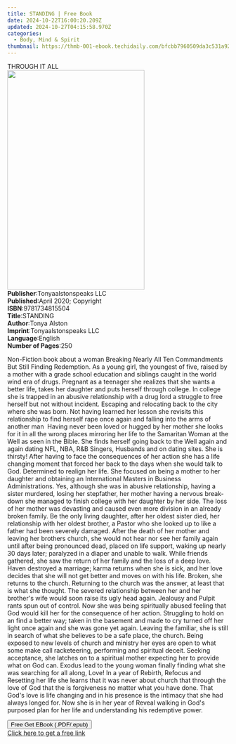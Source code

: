 ```yaml
---
title: STANDING | Free Book
date: 2024-10-22T16:00:20.209Z
updated: 2024-10-27T04:15:58.970Z
categories:
  - Body, Mind & Spirit
thumbnail: https://thmb-001-ebook.techidaily.com/bfcbb7960509da3c531a927256ee0d7c744651924a6e7c511f375af80e7f098f.jpg
---
```

<main id="book-container">
  <div class="flex flex-col">
    <div class="book-brief flex-1 py-6 px-4 sm:p-6 md:py-10 md:px-8">
      <!-- brief-->
      <div class="book-brief-main">THROUGH IT ALL</div>
    </div>
    <div
      class="book-meta-info flex-1 grid gap-4 col-start-1 col-end-3 row-start-1 sm:mb-6 sm:grid-cols-4 lg:gap-6 lg:col-start-2 lg:row-end-6 lg:row-span-6 lg:mb-0"
    >
      <div
        class="book-meta-info-left place-content-center mt-4 p-4 text-sm leading-6 col-start-2 col-span-2 dark:text-slate-400"
      >
        <img
          class="w-full h-500 object-cover rounded-lg sm:h-255 sm:col-span-2 lg:col-span-full"
          src="https://img-001-ebook.techidaily.com/058244c3c4f56b8b6b53613d6d332280913ee5cff20035b91b6ae1d8e0269b4e.jpg"
          alt=""
          width="312"
          height="500"
        />
      </div>
      <div
        class="book-meta-info-right mt-2 col-start-1 row-start-2 col-span-3 self-center"
      >
        <!-- meta data  -->
        <div class="flex flex-col px-4 md:px-8">
          <div class="flex-1">
            <strong>Publisher</strong>:<span class="px-2"
              >Tonyaalstonspeaks LLC</span
            >
          </div>
          <div class="flex-1">
            <strong>Published</strong>:<span class="px-2"
              >April 2020; Copyright</span
            >
          </div>
          <div class="flex-1">
            <strong>ISBN</strong>:<span class="px-2">9781734815504</span>
          </div>
          <div class="flex-1">
            <strong>Title</strong>:<span class="px-2">STANDING</span>
          </div>
          <div class="flex-1">
            <strong>Author</strong>:<span class="px-2">Tonya Alston</span>
          </div>
          <div class="flex-1">
            <strong>Imprint</strong>:<span class="px-2"
              >Tonyaalstonspeaks LLC</span
            >
          </div>
          <div class="flex-1">
            <strong>Language</strong>:<span class="px-2">English</span>
          </div>
          <div class="flex-1">
            <strong>Number of Pages</strong>:<span class="px-2">250</span>
          </div>
        </div>
      </div>
    </div>
    <div class="book-description flex-1 py-6 px-4 sm:p-6 md:py-10 md:px-8">
      <div class="book-description-main">
        <div accordion-content="" id="description">
          <p>
            Non-Fiction book about a woman Breaking Nearly All Ten Commandments
            But Still Finding Redemption. As a young girl, the youngest of five,
            raised by a mother with a grade school education and siblings caught
            in the world wind era of drugs. Pregnant as a teenager she realizes
            that she wants a better life, takes her daughter and puts herself
            through college. In college she is trapped in an abusive
            relationship with a drug lord a struggle to free herself but not
            without incident. Escaping and relocating back to the city where she
            was born. Not having learned her lesson she revisits this
            relationship to find herself rape once again and falling into the
            arms of another man&nbsp; Having never been loved or hugged by her
            mother she looks for it in all the wrong places mirroring her life
            to the Samaritan Woman at the Well as seen in the Bible. She finds
            herself going back to the Well again and again dating NFL, NBA,
            R&amp;B Singers, Husbands and on dating sites. She is thirsty! After
            having to face the consequences of her action she has a life
            changing moment that forced her back to the days when she would talk
            to God.&nbsp;Determined to realign her life. She focused on being a
            mother to her daughter and obtaining an International Masters in
            Business Administrations. Yes, although she was in abusive
            relationship, having a sister murdered, losing her stepfather, her
            mother having a nervous break-down she managed to finish college
            with her daughter by her side. The loss of her mother was devasting
            and caused even more division in an already broken family. Be the
            only living daughter, after her oldest sister died, her relationship
            with her oldest brother, a Pastor who she looked up to like a father
            had been severely damaged. After the death of her mother and leaving
            her brothers church, she would not hear nor see her family again
            until after being pronounced dead, placed on life support, waking up
            nearly 30 days later; paralyzed in a diaper and unable to walk.
            While friends gathered, she saw the return of her family and the
            loss of a deep love. Haven destroyed a marriage; karma returns when
            she is sick, and her love decides that she will not get better and
            moves on with his life. Broken, she returns to the
            church.&nbsp;Returning to the church was the answer, at least that
            is what she thought. The severed relationship between her and her
            brother's wife would soon raise its ugly head again. Jealousy and
            Pulpit rants spun out of control. Now she was being spiritually
            abused feeling that God would kill her for the consequence of her
            action. Struggling to hold on an find a better way; taken in the
            basement and made to cry turned off her light once again and she was
            gone yet again.&nbsp;Leaving the familiar, she is still in search of
            what she believes to be a safe place, the church. Being exposed to
            new levels of church and ministry her eyes are open to what some
            make call racketeering, performing and spiritual deceit. Seeking
            acceptance, she latches on to a spiritual mother expecting her to
            provide what on God can. Exodus lead to the young woman finally
            finding what she was searching for all along, Love! In a year of
            Rebirth, Refocus and Resetting her life she learns that it was never
            about church that through the love of God that the is forgiveness no
            matter what you have done. That God's love is life changing and in
            his presence is the intimacy that she had always longed for. Now she
            is in her year of Reveal walking in God's purposed plan for her life
            and understanding his redemptive power.
          </p>
        </div>
        <div class="accordion-fader"></div>
      </div>
    </div>
    <div class="book-excerpts flex-1 py-6 px-4 sm:p-6 md:py-10 md:px-8"></div>
    <div
      class="book-about-author flex-1 py-6 px-4 sm:p-6 md:py-10 md:px-8"
    ></div>
    <div class="book-free-get flex-1 py-6 px-4 sm:p-6 md:py-10 md:px-8">
      <button
        id="btn-free-get"
        class="bg-blue-500 hover:bg-blue-700 text-white font-bold py-2 px-4 rounded"
      >
        Free Get EBook (.PDF/.epub)
      </button>
      <div id="countdown-display" class="px-2 text-lg mt-2"></div>
      <a
        id="free-link"
        class="hidden bg-blue-500 hover:bg-blue-700 text-white font-bold py-2 px-4 rounded"
        href="https://www.ebooks.com/en-us/book/209983484/standing/tonya-alston/"
        target="_blank"
        >Click here to get a free link</a
      >
    </div>
    <script>
      let countdownTime = 0;
      let countdownInterval = null;
      document
        .getElementById('btn-free-get')
        .addEventListener('click', startCountdown);
      function startCountdown() {
        countdownTime = new Date().getTime() + 60000 * 3;
        countdownInterval = setInterval(updateCountdown, 1000);
        document.getElementById('btn-free-get').disabled = true;
        document
          .getElementById('btn-free-get')
          .classList.add('bg-gray-500', 'cursor-not-allowed');
      }
      function updateCountdown() {
        let currentTime = new Date().getTime();
        let timeLeft = countdownTime - currentTime;
        let secondsLeft = Math.floor(timeLeft / 1000);
        document.getElementById('countdown-display').innerHTML =
          `Remaining time: ${secondsLeft} seconds.`;
        if (secondsLeft <= 0) {
          clearInterval(countdownInterval);
          document.getElementById('btn-free-get').classList.add('hidden');
          document.getElementById('free-link').classList.remove('hidden');
          document.getElementById('countdown-display').innerHTML = '';
        }
      }
    </script>
  </div>
</main>

<ins class="adsbygoogle"
      style="display:block"
      data-ad-client="ca-pub-7571918770474297"
      data-ad-slot="8358498916"
      data-ad-format="auto"
      data-full-width-responsive="true"></ins>
    
